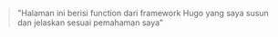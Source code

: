 > "Halaman ini berisi function dari framework Hugo yang saya susun dan jelaskan sesuai pemahaman saya"

